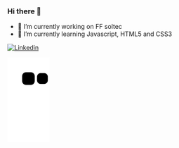 ### Hi there 👋

<!--
**edu-coelho205/edu-coelho205** is a ✨ _special_ ✨ repository because its `README.md` (this file) appears on your GitHub profile.

Here are some ideas to get you started:
- 👯 I’m looking to collaborate on ...
- 🤔 I’m looking for help with ...
- 💬 Ask me about ...
- 📫 How to reach me: ...
- 😄 Pronouns: ...
- ⚡ Fun fact: ...
-->

- 🔭 I’m currently working on FF soltec
- 🌱 I’m currently learning Javascript, HTML5 and CSS3

[![Linkedin](https://img.shields.io/badge/LinkedIn-0077B5?style=for-the-badge&logo=linkedin&logoColor=white)](www.linkedin.com/in/eduardo-coelho-a89298252)

![Snake animation](https://github.com/guifreiberger/guifreiberger/blob/output/github-contribution-grid-snake.svg)
